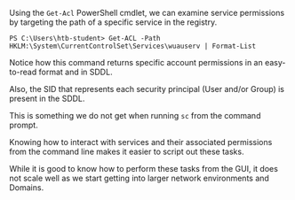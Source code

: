 Using the `Get-Acl` PowerShell cmdlet, we can examine service permissions by targeting the path of a specific service in the registry.

```powershell-session
PS C:\Users\htb-student> Get-ACL -Path HKLM:\System\CurrentControlSet\Services\wuauserv | Format-List
```


Notice how this command returns specific account permissions in an easy-to-read format and in SDDL. 

Also, the SID that represents each security principal (User and/or Group) is present in the SDDL. 

This is something we do not get when running `sc` from the command prompt.

Knowing how to interact with services and their associated permissions from the command line makes it easier to script out these tasks. 

While it is good to know how to perform these tasks from the GUI, it does not scale well as we start getting into larger network environments and Domains.